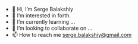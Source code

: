 - 👋 Hi, I’m Serge Balakshiy
- 👀 I’m interested in forth.
- 🌱 I’m currently learning ...
- 💞️ I’m looking to collaborate on ...
- 📫 How to reach me serge.balakshiy@gmail.com

<!---
serge-balakshiy/serge-balakshiy is a ✨ special ✨ repository because its `README.md` (this file) appears on your GitHub profile.
You can click the Preview link to take a look at your changes.
--->
